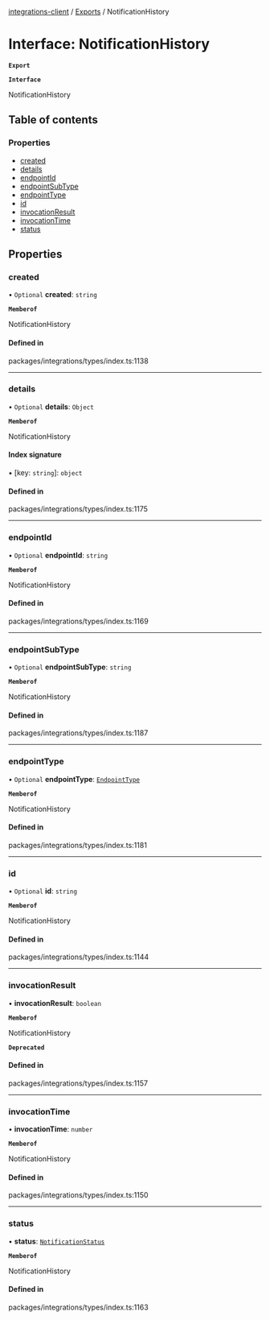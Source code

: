 [integrations-client](../README.md) / [Exports](../modules.md) / NotificationHistory

# Interface: NotificationHistory

**`Export`**

**`Interface`**

NotificationHistory

## Table of contents

### Properties

- [created](NotificationHistory.md#created)
- [details](NotificationHistory.md#details)
- [endpointId](NotificationHistory.md#endpointid)
- [endpointSubType](NotificationHistory.md#endpointsubtype)
- [endpointType](NotificationHistory.md#endpointtype)
- [id](NotificationHistory.md#id)
- [invocationResult](NotificationHistory.md#invocationresult)
- [invocationTime](NotificationHistory.md#invocationtime)
- [status](NotificationHistory.md#status)

## Properties

### created

• `Optional` **created**: `string`

**`Memberof`**

NotificationHistory

#### Defined in

packages/integrations/types/index.ts:1138

___

### details

• `Optional` **details**: `Object`

**`Memberof`**

NotificationHistory

#### Index signature

▪ [key: `string`]: `object`

#### Defined in

packages/integrations/types/index.ts:1175

___

### endpointId

• `Optional` **endpointId**: `string`

**`Memberof`**

NotificationHistory

#### Defined in

packages/integrations/types/index.ts:1169

___

### endpointSubType

• `Optional` **endpointSubType**: `string`

**`Memberof`**

NotificationHistory

#### Defined in

packages/integrations/types/index.ts:1187

___

### endpointType

• `Optional` **endpointType**: [`EndpointType`](../enums/EndpointType.md)

**`Memberof`**

NotificationHistory

#### Defined in

packages/integrations/types/index.ts:1181

___

### id

• `Optional` **id**: `string`

**`Memberof`**

NotificationHistory

#### Defined in

packages/integrations/types/index.ts:1144

___

### invocationResult

• **invocationResult**: `boolean`

**`Memberof`**

NotificationHistory

**`Deprecated`**

#### Defined in

packages/integrations/types/index.ts:1157

___

### invocationTime

• **invocationTime**: `number`

**`Memberof`**

NotificationHistory

#### Defined in

packages/integrations/types/index.ts:1150

___

### status

• **status**: [`NotificationStatus`](../enums/NotificationStatus.md)

**`Memberof`**

NotificationHistory

#### Defined in

packages/integrations/types/index.ts:1163
